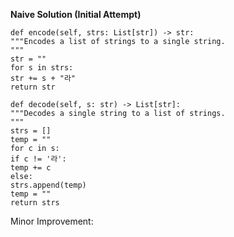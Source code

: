 **Naive Solution (Initial Attempt)**
```
def encode(self, strs: List[str]) -> str:
"""Encodes a list of strings to a single string.
"""
str = ""
for s in strs:
str += s + "라"
return str
​
def decode(self, s: str) -> List[str]:
"""Decodes a single string to a list of strings.
"""
strs = []
temp = ""
for c in s:
if c != '라':
temp += c
else:
strs.append(temp)
temp = ""
return strs
```
Minor Improvement: